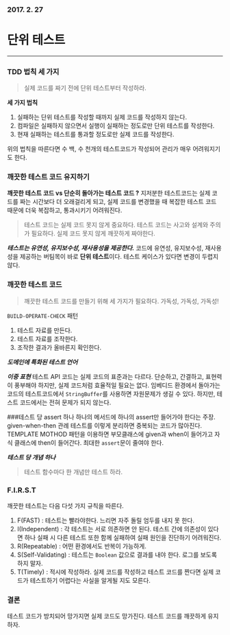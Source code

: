 ### 2017. 2. 27
# 단위 테스트
---
### TDD 법칙 세 가지
> 실제 코드를 짜기 전에 단위 테스트부터 작성하라.

**세 가지 법칙**
1. 실패하는 단위 테스트를 작성할 때까지 실제 코드를 작성하지 않는다.
2. 컴파일은 실패하지 않으면서 실행이 실패하는 정도로만 단위 테스트를 작성한다.
3. 현재 실패하는 테스트를 통과할 정도로만 실제 코드를 작성한다.

위의 법칙을 따른다면 수 백, 수 천개의 테스트코드가 작성되어 관리가 매우 어려워지기도 한다.

### 깨끗한 테스트 코드 유지하기
**깨끗한 테스트 코드 vs 단순히 돌아가는 테스트 코드 ?**
지저분한 테스트코드는 실제 코드를 짜는 시간보다 더 오래걸리게 되고, 실제 코드를 변경했을 때 복잡한 테스트 코드 때문에 더욱 복잡하고, 통과시키기 어려워진다.
> 테스트 코드는 실제 코드 못지 않게 중요하다. 테스트 코드는 사고와 설계와 주의가 필요하다. 실제 코드 못지 않게 깨끗하게 짜야한다. 

***테스트는 유연성, 유지보수성, 재사용성을 제공한다.***
코드에 유연성, 유지보수성, 재사용성을 제공하는 버팀목이 바로 **단위 테스트**이다. 테스트 케이스가 있다면 변경이 두렵지 않다. 

### 깨끗한 테스트 코드
> 깨끗한 테스트 코드를 만들기 위해 세 가지가 필요하다. 가독성, 가독성, 가독성!

```BUILD-OPERATE-CHECK``` 패턴
1. 테스트 자료를 만든다.
2. 테스트 자료를 조작한다.
3. 조작한 결과가 올바른지 확인한다.

***도메인에 특화된 테스트 언어***

***이중 표현***
테스트 API 코드는 실제 코드의 표준과는 다르다. 단순하고, 간결하고, 표현력이 풍부해야 하지만, 실제 코드처럼 효율적일 필요는 없다.
임베디드 환경에서 돌아가는 코드의 테스트코드에서 ```StringBuffer```를 사용하면 자원문제가 생길 수 있다. 하지만, 테스트 코드에서는 전혀 문제가 되지 않는다. 

###테스트 당 assert 하나
하나의 메서드에 하나의 assert만 들어가야 한다는 주장. 
given-when-then 관례
테스트를 이렇게 분리하면 중복되는 코드가 많아진다. TEMPLATE MOTHOD 패턴을 이용하면 부모클래스에 given과 when이 들어가고 자식 클래스에 then이 들어간다. 
최대한 ```assert```문이 줄여야 한다.

***테스트 당 개념 하나***
> 테스트 함수마다 한 개념만 테스트 하라.

### F.I.R.S.T
깨끗한 테스트는 다음 다섯 가지 규칙을 따른다.
1. F(FAST) : 테스트는 빨라야한다. 느리면 자주 돌릴 엄두를 내지 못 한다.
2. I(Independent) : 각 테스트는 서로 의존하면 안 된다. 테스트 간에 의존성이  있다면 하나 실패 시 다른 테스트 또한 함께 실패하여 실패 원인을 진단하기 어려워진다.
3. R(Repeatable) : 어떤 환경에서도 반복이 가능하게. 
4. S(Self-Validating) : 테스트는 ```Boolean``` 값으로 결과를 내야 한다. 로그를 보도록 하지 말자.
5. T(Timely) : 적시에 작성하라. 실제 코드를 작성하고 테스트 코드를 짠다면 실제 코드가 테스트하기 어렵다는 사실을 알게될 지도 모른다. 

### 결론
테스트 코드가 방치되어 망가지면 실제 코드도 망가진다. 테스트 코드를 깨끗하게 유지하자.


















